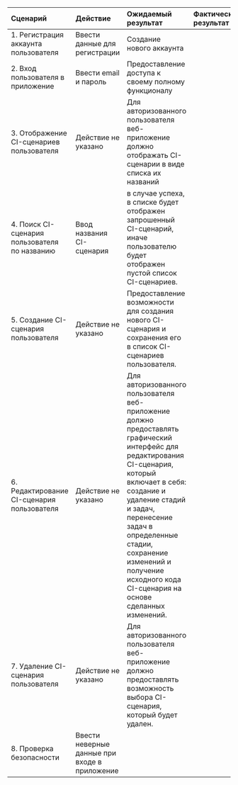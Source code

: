 |Cценарий|Действие|Ожидаемый результат|Фактический результат| Оценка|
|:---|:---|:---|:---|:---|
|1. Регистрация аккаунта пользователя|Ввести данные для регистрации|Создание нового аккаунта|||
|2. Вход пользователя в приложение|Ввести email и пароль|Предоставление доступа к своему полному функционалу|||
|3. Отображение CI-сценариев пользователя|Действие не указано|Для авторизованного пользователя веб-приложение должно отображать CI-сценарии в виде списка их названий|||
|4. Поиск CI-сценария пользователя по названию|Ввод названия CI-сценария|в случае успеха, в списке будет отображен запрошенный CI-сценарий, иначе пользователю будет отображен пустой список CI-сценариев.|||
|5. Создание CI-сценария пользователя|Действие не указано|Предоставление возможности для создания нового CI-сценария и сохранения его в список CI-сценариев пользователя.|||
|6. Редактирование CI-сценария пользователя|Действие не указано|Для авторизованного пользователя веб-приложение должно предоставлять графический интерфейс для редактирования CI-сценария, который включает в себя: создание и удаление стадий и задач, перенесение задач в определенные стадии, сохранение изменений и получение исходного кода CI-сценария на основе сделанных изменений.|||
|7. Удаление CI-сценария пользователя|Действие не указано|Для авторизованного пользователя веб-приложение должно предоставлять возможность выбора CI-сценария, который будет удален.|||
|8. Проверка безопасности|Ввести неверные данные при входе в приложение||||
